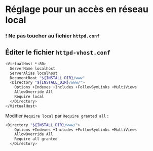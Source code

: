 # Réglage pour un accès en réseau local

### ! Ne pas toucher au fichier `httpd.conf`

## Éditer le fichier `httpd-vhost.conf`

```bash
<VirtualHost *:80>
  ServerName localhost
  ServerAlias localhost
  DocumentRoot "${INSTALL_DIR}/www"
  <Directory "${INSTALL_DIR}/www/">
    Options +Indexes +Includes +FollowSymLinks +MultiViews
    AllowOverride All
    Require local
  </Directory>
</VirtualHost>
```

Modifier `Require local` par `Require granted all` :

```bash
<Directory "${INSTALL_DIR}/www/">
    Options +Indexes +Includes +FollowSymLinks +MultiViews
    AllowOverride All
    Require all granted
  </Directory>
```

